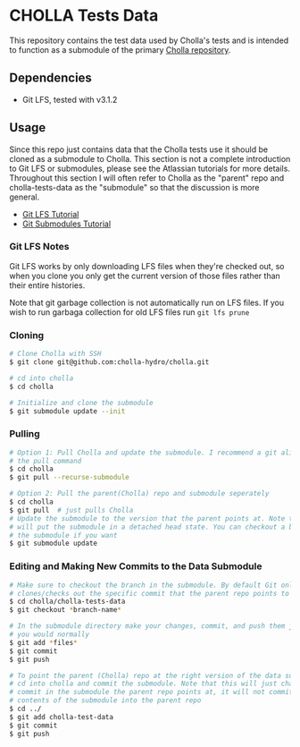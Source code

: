 # CHOLLA Tests Data

This repository contains the test data used by Cholla's tests and is intended to
function as a submodule of the primary
[Cholla repository](https://github.com/cholla-hydro/cholla).

## Dependencies

- Git LFS, tested with v3.1.2

## Usage

Since this repo just contains data that the Cholla tests use it should be cloned
as a submodule to Cholla. This section is not a complete introduction to Git LFS
or submodules, please see the Atlassian tutorials for more details. Throughout
this section I will often refer to Cholla as the "parent" repo and
cholla-tests-data as the "submodule" so that the discussion is more general.

- [Git LFS Tutorial](https://www.atlassian.com/git/tutorials/git-lfs)
- [Git Submodules Tutorial](https://www.atlassian.com/git/tutorials/git-submodule)

### Git LFS Notes

Git LFS works by only downloading LFS files when they're checked out, so when
you clone you only get the current version of those files rather than their
entire histories.

Note that git garbage collection is not automatically run on LFS files. If you
wish to run garbaga collection for old LFS files run `git lfs prune`

### Cloning

```bash
# Clone Cholla with SSH
$ git clone git@github.com:cholla-hydro/cholla.git

# cd into cholla
$ cd cholla

# Initialize and clone the submodule
$ git submodule update --init
```

### Pulling

```bash
# Option 1: Pull Cholla and update the submodule. I recommend a git alias for
# the pull command
$ cd cholla
$ git pull --recurse-submodule

# Option 2: Pull the parent(Cholla) repo and submodule seperately
$ cd cholla
$ git pull  # just pulls Cholla
# Update the submodule to the version that the parent points at. Note that this
# will put the submodule in a detached head state. You can checkout a branch in
# the submodule if you want
$ git submodule update
```

### Editing and Making New Commits to the Data Submodule

```bash
# Make sure to checkout the branch in the submodule. By default Git only
# clones/checks out the specific commit that the parent repo points to
$ cd cholla/cholla-tests-data
$ git checkout *branch-name*

# In the submodule directory make your changes, commit, and push them just as
# you would normally
$ git add *files*
$ git commit
$ git push

# To point the parent (Cholla) repo at the right version of the data submodule
# cd into cholla and commit the submodule. Note that this will just change which
# commit in the submodule the parent repo points at, it will not commit the
# contents of the submodule into the parent repo
$ cd ../
$ git add cholla-test-data
$ git commit
$ git push
```
